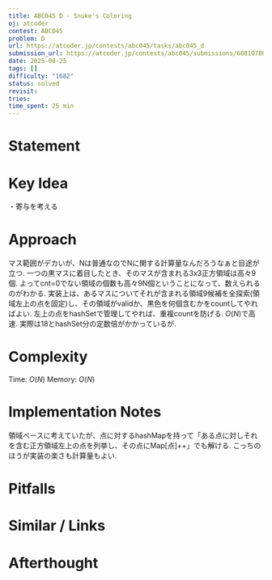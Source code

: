 ```yaml
---
title: ABC045 D - Snuke's Coloring
oj: atcoder
contest: ABC045
problem: D
url: https://atcoder.jp/contests/abc045/tasks/abc045_d
submission_url: https://atcoder.jp/contests/abc045/submissions/68810780
date: 2025-08-25
tags: []
difficulty: "1682"
status: solved
revisit:
tries:
time_spent: 25 min
---
```


# Statement

# Key Idea
・寄与を考える
# Approach
マス範囲がデカいが、Nは普通なのでNに関する計算量なんだろうなぁと目途が立つ.
一つの黒マスに着目したとき、そのマスが含まれる3x3正方領域は高々9個. よってcnt=0でない領域の個数も高々9N個ということになって、数えられるのがわかる.
実装上は、あるマスについてそれが含まれる領域9候補を全探索(領域左上の点を固定)し、その領域がvalidか、黒色を何個含むかをcountしてやればよい.
左上の点をhashSetで管理してやれば、重複countを防げる. $O(N)$で高速. 実際は18とhashSet分の定数倍がかかっているが.
# Complexity
Time: $O(N)$
Memory: $O(N)$

# Implementation Notes
領域ベースに考えていたが、点に対するhashMapを持って「ある点に対しそれを含む正方領域左上の点を列挙し、その点にMap[点]++」でも解ける. こっちのほうが実装の楽さも計算量もよい.
# Pitfalls

# Similar / Links

# Afterthought
